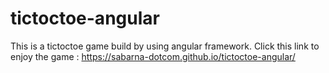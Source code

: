 # tictoctoe-angular
This is a tictoctoe game build by using angular framework.
Click this link to enjoy the game : https://sabarna-dotcom.github.io/tictoctoe-angular/
